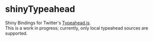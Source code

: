 # shinyTypeahead

Shiny Bindings for Twitter's [Typeahead.js](https://twitter.github.io/typeahead.js/).  
This is a work in progress; currently, only local typeahead sources are supported.

